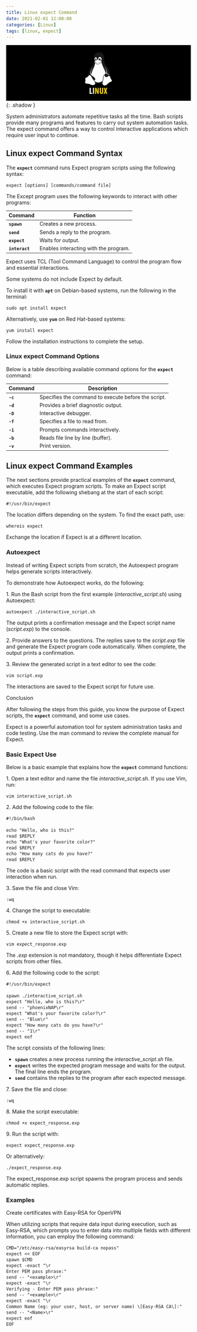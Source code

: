 ```yaml
---
title: Linux expect Command
date: 2021-02-01 12:00:00
categories: [Linux]
tags: [linux, expect]
---
```

<script defer data-domain="senad-d.github.io" src="https://plus.seki.ink/js/script.js"></script>

![](https://github.com/senad-d/senad-d.github.io/blob/main/_media/images/linux-banner.png?raw=true){: .shadow }

System administrators automate repetitive tasks all the time. Bash scripts provide many programs and features to carry out system automation tasks. The expect command offers a way to control interactive applications which require user input to continue.

## Linux expect Command Syntax

The **`expect`** command runs Expect program scripts using the following syntax:

```shell
expect [options] [commands/command file]
```

The Except program uses the following keywords to interact with other programs:

| Command | Function |
| --- | --- |
| **`spawn`** | Creates a new process. |
| **`send`** | Sends a reply to the program. |
| **`expect`** | Waits for output. |
| **`interact`** | Enables interacting with the program. |

Expect uses TCL (Tool Command Language) to control the program flow and essential interactions.

Some systems do not include Expect by default.

To install it with **`apt`** on Debian-based systems, run the following in the terminal:

```shell
sudo apt install expect
```

Alternatively, use **`yum`** on Red Hat\-based systems:

```shell
yum install expect
```

Follow the installation instructions to complete the setup.

### Linux expect Command Options

Below is a table describing available command options for the **`expect`** command:

| Command | Description |
| --- | --- |
| **`-c`** | Specifies the command to execute before the script. |
| **`-d`** | Provides a brief diagnostic output. |
| **`-D`** | Interactive debugger. |
| **`-f`** | Specifies a file to read from. |
| **`-i`** | Prompts commands interactively. |
| **`-b`** | Reads file line by line (buffer). |
| **`-v`** | Print version. |

## Linux expect Command Examples

The next sections provide practical examples of the **`expect`** command, which executes Expect program scripts. To make an Expect script executable, add the following shebang at the start of each script:

```shell
#!/usr/bin/expect
```

The location differs depending on the system. To find the exact path, use:

```shell
whereis expect
```

Exchange the location if Expect is at a different location.

### Autoexpect

Instead of writing Expect scripts from scratch, the Autoexpect program helps generate scripts interactively.

To demonstrate how Autoexpect works, do the following:

1\. Run the Bash script from the first example (_interactive\_script.sh_) using Autoexpect:

```shell
autoexpect ./interactive_script.sh
```
The output prints a confirmation message and the Expect script name (_script.exp_) to the console.

2\. Provide answers to the questions. The replies save to the _script.exp_ file and generate the Expect program code automatically. When complete, the output prints a confirmation.

3\. Review the generated script in a text editor to see the code:

```shell
vim script.exp
```

The interactions are saved to the Expect script for future use.

Conclusion

After following the steps from this guide, you know the purpose of Expect scripts, the **`expect`** command, and some use cases.

Expect is a powerful automation tool for system administration tasks and code testing. Use the man command to review the complete manual for Expect.

### Basic Expect Use

Below is a basic example that explains how the **`expect`** command functions:

1\. Open a text editor and name the file _interactive\_script.sh_. If you use Vim, run:

```shell
vim interactive_script.sh
```

2\. Add the following code to the file:

```shell
#!/bin/bash

echo "Hello, who is this?"
read $REPLY
echo "What's your favorite color?"
read $REPLY
echo "How many cats do you have?"
read $REPLY
```

The code is a basic script with the read command that expects user interaction when run.

3\. Save the file and close Vim:

```shell
:wq
```

4\. Change the script to executable:

```shell
chmod +x interactive_script.sh
```

5\. Create a new file to store the Expect script with:

```shell
vim expect_response.exp
```

The _.exp_ extension is not mandatory, though it helps differentiate Expect scripts from other files.

6\. Add the following code to the script:

```shell
#!/usr/bin/expect

spawn ./interactive_script.sh
expect "Hello, who is this?\r"
send -- "phoenixNAP\r"
expect "What's your favorite color?\r"
send -- "Blue\r"
expect "How many cats do you have?\r"
send -- "1\r"
expect eof
```

The script consists of the following lines:

-   **`spawn`** creates a new process running the _interactive\_script.sh_ file.
-   **`expect`** writes the expected program message and waits for the output. The final line ends the program.
-   **`send`** contains the replies to the program after each expected message.

7\. Save the file and close:

```shell
:wq
```

8\. Make the script executable:

```shell
chmod +x expect_response.exp
```

9\. Run the script with:

```shell
expect expect_response.exp
```

Or alternatively:

```shell
./expect_response.exp
```

The expect_response.exp script spawns the program process and sends automatic replies.

### Examples

Create certificates with Easy-RSA for OpenVPN

When utilizing scripts that require data input during execution, such as Easy-RSA, which prompts you to enter data into multiple fields with different information, you can employ the following command:

```shell
CMD="/etc/easy-rsa/easyrsa build-ca nopass"
expect << EOF
spawn $CMD
expect -exact "\r
Enter PEM pass phrase:"
send -- "<example>\r"
expect -exact "\r
Verifying - Enter PEM pass phrase:"
send -- "<example>\r"
expect -exact "\r
Common Name (eg: your user, host, or server name) \[Easy-RSA CA\]:"
send -- "<Name>\r"
expect eof
EOF
```